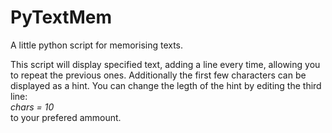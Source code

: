 # PyTextMem
A little python script for memorising texts.

This script will display specified text, adding a line every time, allowing you to repeat the previous ones.
Additionally the first few characters can be displayed as a hint.
You can change the legth of the hint by editing the third line:<br/>
<i>chars = 10</i><br/>
to your prefered ammount.
